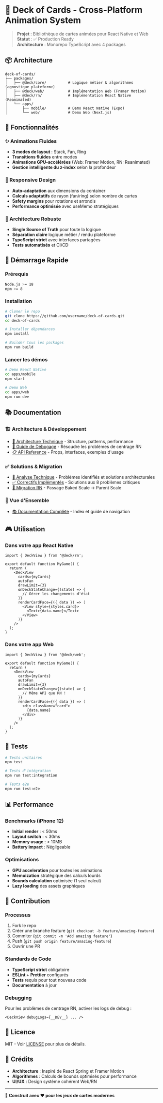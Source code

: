 # 🎴 Deck of Cards - Cross-Platform Animation System

> **Projet** : Bibliothèque de cartes animées pour React Native et Web  
> **Statut** : ✅ Production Ready  
> **Architecture** : Monorepo TypeScript avec 4 packages

## 📦 Architecture

```
deck-of-cards/
├── packages/
│   ├── @deck/core/          # Logique métier & algorithmes (agnostique plateforme)
│   ├── @deck/web/           # Implémentation Web (Framer Motion)
│   ├── @deck/rn/            # Implémentation React Native (Reanimated)
│   └── apps/
│       ├── mobile/          # Demo React Native (Expo)
│       └── web/             # Demo Web (Next.js)
```

## 🎯 Fonctionnalités

### ✨ Animations Fluides
- **3 modes de layout** : Stack, Fan, Ring
- **Transitions fluides** entre modes
- **Animations GPU-accélérées** (Web: Framer Motion, RN: Reanimated)
- **Gestion intelligente du z-index** selon la profondeur

### 📱 Responsive Design
- **Auto-adaptation** aux dimensions du container
- **Calculs adaptatifs** de rayon (fan/ring) selon nombre de cartes
- **Safety margins** pour rotations et arrondis
- **Performance optimisée** avec useMemo stratégiques

### 🔧 Architecture Robuste
- **Single Source of Truth** pour toute la logique
- **Séparation claire** logique métier / rendu plateforme
- **TypeScript strict** avec interfaces partagées
- **Tests automatisés** et CI/CD

## 🚀 Démarrage Rapide

### Prérequis
```bash
Node.js >= 18
npm >= 8
```

### Installation
```bash
# Cloner le repo
git clone https://github.com/username/deck-of-cards.git
cd deck-of-cards

# Installer dépendances
npm install

# Builder tous les packages
npm run build
```

### Lancer les démos
```bash
# Demo React Native
cd apps/mobile
npm start

# Demo Web
cd apps/web
npm run dev
```

## 📚 Documentation

### 🏗️ Architecture & Développement
- [📖 Architecture Technique](./docs/ARCHITECTURE.md) - Structure, patterns, performance
- [🔧 Guide de Débogage](./docs/DEBUGGING.md) - Résoudre les problèmes de centrage RN
- [📋 API Reference](./docs/API.md) - Props, interfaces, exemples d'usage

### ✅ Solutions & Migration
- [🎯 Analyse Technique](./docs/ANALYSIS.md) - Problèmes identifiés et solutions architecturales
- [✅ Correctifs Implémentés](./docs/CORRECTIFS.md) - Solutions aux 8 problèmes critiques
- [🔄 Migration RN](./docs/MIGRATION_RN.md) - Passage Baked Scale → Parent Scale

### 📖 Vue d'Ensemble
- [📚 Documentation Complète](./docs/README.md) - Index et guide de navigation

## 🎮 Utilisation

### Dans votre app React Native

```tsx
import { DeckView } from '@deck/rn';

export default function MyGame() {
  return (
    <DeckView
      cards={myCards}
      autoFan
      drawLimit={3}
      onDeckStateChange={(state) => {
        // Gérer les changements d'état
      }}
      renderCardFace={({ data }) => (
        <View style={styles.card}>
          <Text>{data.name}</Text>
        </View>
      )}
    />
  );
}
```

### Dans votre app Web

```tsx
import { DeckView } from '@deck/web';

export default function MyGame() {
  return (
    <DeckView
      cards={myCards}
      autoFan
      drawLimit={3}
      onDeckStateChange={(state) => {
        // Même API que RN !
      }}
      renderCardFace={({ data }) => (
        <div className="card">
          {data.name}
        </div>
      )}
    />
  );
}
```

## 🧪 Tests

```bash
# Tests unitaires
npm test

# Tests d'intégration
npm run test:integration

# Tests e2e
npm run test:e2e
```

## 📊 Performance

### Benchmarks (iPhone 12)
- **Initial render** : < 50ms
- **Layout switch** : < 30ms
- **Memory usage** : < 10MB
- **Battery impact** : Négligeable

### Optimisations
- **GPU acceleration** pour toutes les animations
- **Memoization** stratégique des calculs lourds
- **Bounds calculation** optimisée (1 seul calcul)
- **Lazy loading** des assets graphiques

## 🤝 Contribution

### Processus
1. Fork le repo
2. Créer une branche feature (`git checkout -b feature/amazing-feature`)
3. Commiter (`git commit -m 'Add amazing feature'`)
4. Push (`git push origin feature/amazing-feature`)
5. Ouvrir une PR

### Standards de Code
- **TypeScript strict** obligatoire
- **ESLint + Prettier** configurés
- **Tests** requis pour tout nouveau code
- **Documentation** à jour

### Debugging
Pour les problèmes de centrage RN, activer les logs de debug :
```tsx
<DeckView debugLogs={__DEV__} ... />
```

## 📄 Licence

MIT - Voir [LICENSE](./LICENSE) pour plus de détails.

## 🙏 Crédits

- **Architecture** : Inspiré de React Spring et Framer Motion
- **Algorithmes** : Calculs de bounds optimisés pour performance
- **UI/UX** : Design système cohérent Web/RN

---

**🎴 Construit avec ❤️ pour les jeux de cartes modernes**